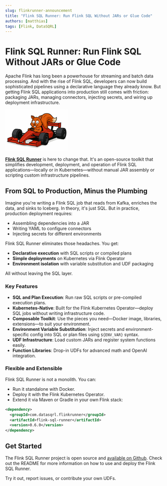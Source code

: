 ```yaml
---
slug: flinkrunner-announcement
title: "Flink SQL Runner: Run Flink SQL Without JARs or Glue Code"
authors: [matthias]
tags: [Flink, DataSQRL]
---
```


<head>
  <meta property="og:image" content="/img/blog/flinksqlrunner_logo.png" />
  <meta name="twitter:image" content="/img/blog/flinksqlrunner_logo.png" />
</head>

# Flink SQL Runner: Run Flink SQL Without JARs or Glue Code

Apache Flink has long been a powerhouse for streaming and batch data processing. And with the rise of Flink SQL, developers can now build sophisticated pipelines using a declarative language they already know. But getting Flink SQL applications into production still comes with friction: packaging JARs, managing connectors, injecting secrets, and wiring up deployment infrastructure.

<img src="/img/blog/flinksqlrunner_logo.png" alt="FlinkSQL Runner >" width="40%"/>

[**Flink SQL Runner**](https://github.com/DataSQRL/flink-sql-runner/) is here to change that. It's an open-source toolkit that simplifies development, deployment, and operation of Flink SQL applications—locally or in Kubernetes—without manual JAR assembly or scripting custom infrastructure pipelines.

<!--truncate-->

## From SQL to Production, Minus the Plumbing

Imagine you're writing a Flink SQL job that reads from Kafka, enriches the data, and sinks to Iceberg. In theory, it's just SQL. But in practice, production deployment requires:

* Assembling dependencies into a JAR
* Writing YAML to configure connectors
* Injecting secrets for different environments

Flink SQL Runner eliminates those headaches. You get:

* **Declarative execution** with SQL scripts or compiled plans
* **Simple deployments** on Kubernetes via Flink Operator
* **Environment isolation** with variable substitution and UDF packaging

All without leaving the SQL layer.

### Key Features

* **SQL and Plan Execution**: Run raw SQL scripts or pre-compiled execution plans.
* **Kubernetes-Native**: Built for the Flink Kubernetes Operator—deploy SQL jobs without writing infrastructure code.
* **Composable Toolkit**: Use the pieces you need—Docker image, libraries, extensions—to suit your environment.
* **Environment Variable Substitution**: Inject secrets and environment-specific config into SQL or plan files using `${ENV_VAR}` syntax.
* **UDF Infrastructure**: Load custom JARs and register system functions easily.
* **Function Libraries**: Drop-in UDFs for advanced math and OpenAI integration.


### Flexible and Extensible

Flink SQL Runner is not a monolith. You can:

* Run it standalone with Docker.
* Deploy it with the Flink Kubernetes Operator.
* Extend it via Maven or Gradle in your own Flink stack:

```xml
<dependency>
  <groupId>com.datasqrl.flinkrunner</groupId>
  <artifactId>flink-sql-runner</artifactId>
  <version>0.6.0</version>
</dependency>
```


## Get Started

The Flink SQL Runner project is open source and [available on Github](https://github.com/datasqrl/flink-sql-runner).
Check out the README for more information on how to use and deploy the Flink SQL Runner.

Try it out, report issues, or contribute your own UDFs.

